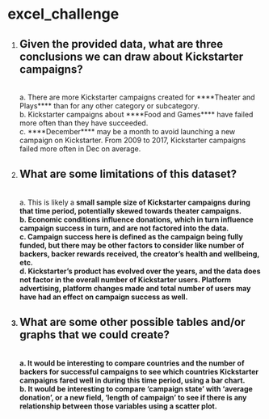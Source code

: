 # excel_challenge

1.	<h2>Given the provided data, what are three conclusions we can draw about Kickstarter campaigns?</h2>
     <br>a. There are more Kickstarter campaigns created for ****Theater and Plays**** than for any other category or subcategory.
     <br>b. Kickstarter campaigns about ****Food and Games**** have failed more often than they have succeeded.
     <br>c. ****December**** may be a month to avoid launching a new campaign on Kickstarter. From 2009 to 2017, Kickstarter campaigns failed more often in Dec on average. 

2.	<h2>What are some limitations of this dataset?</h2>
     <br>a. This is likely a <b>small sample size<b> of Kickstarter campaigns during that time period, potentially skewed towards theater campaigns.
     <br>b. <b>Economic conditions<b> influence donations, which in turn influence campaign success in turn, and are not factored into the data.
     <br>c. Campaign success here is defined as the campaign being fully funded, but there may be <b>other factors to consider<b> like number of backers, backer rewards     received, the creator’s health and wellbeing, etc.
     <br>d. Kickstarter’s product has evolved over the years, and the data does not factor in the <b>overall number of Kickstarter users<b>. Platform advertising, platform changes made and total number of users may have had an effect on campaign success as well. 

3.	<h2>What are some other possible tables and/or graphs that we could create?</h2>
     <br>a. It would be interesting to compare countries and the number of backers for successful campaigns to see which countries Kickstarter campaigns fared well in during this time period, using a bar chart.
     <br>b. It would be interesting to compare ‘campaign state’ with ‘average donation’, or a new field, ‘length of campaign’ to see if there is any relationship between those variables using a scatter plot. 
